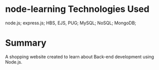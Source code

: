 # node-learning Technologies Used
node.js; express.js; HBS, EJS, PUG; MySQL; NoSQL; MongoDB;
# Summary
A shopping website created to learn about Back-end development using Node.js. 
